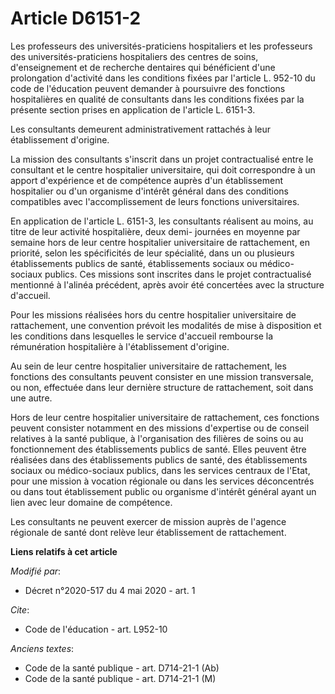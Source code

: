 # Article D6151-2

Les professeurs des universités-praticiens hospitaliers et les professeurs des universités-praticiens hospitaliers des
centres de soins, d'enseignement et de recherche dentaires qui bénéficient d'une prolongation d'activité dans les conditions
fixées par l'article L. 952-10 du code de l'éducation peuvent demander à poursuivre des fonctions hospitalières en qualité de
consultants dans les conditions fixées par la présente section prises en application de l'article L. 6151-3.

Les consultants demeurent administrativement rattachés à leur établissement d'origine.

La mission des consultants s'inscrit dans un projet contractualisé entre le consultant et le centre hospitalier
universitaire, qui doit correspondre à un apport d'expérience et de compétence auprès d'un établissement hospitalier ou d'un
organisme d'intérêt général dans des conditions compatibles avec l'accomplissement de leurs fonctions universitaires.

En application de l'article L. 6151-3, les consultants réalisent au moins, au titre de leur activité hospitalière, deux demi-
journées en moyenne par semaine hors de leur centre hospitalier universitaire de rattachement, en priorité, selon les
spécificités de leur spécialité, dans un ou plusieurs établissements publics de santé, établissements sociaux ou médico-
sociaux publics. Ces missions sont inscrites dans le projet contractualisé mentionné à l'alinéa précédent, après avoir été
concertées avec la structure d'accueil.

Pour les missions réalisées hors du centre hospitalier universitaire de rattachement, une convention prévoit les modalités de
mise à disposition et les conditions dans lesquelles le service d'accueil rembourse la rémunération hospitalière à
l'établissement d'origine.

Au sein de leur centre hospitalier universitaire de rattachement, les fonctions des consultants peuvent consister en une
mission transversale, ou non, effectuée dans leur dernière structure de rattachement, soit dans une autre.

Hors de leur centre hospitalier universitaire de rattachement, ces fonctions peuvent consister notamment en des missions
d'expertise ou de conseil relatives à la santé publique, à l'organisation des filières de soins ou au fonctionnement des
établissements publics de santé. Elles peuvent être réalisées dans des établissements publics de santé, des établissements
sociaux ou médico-sociaux publics, dans les services centraux de l'Etat, pour une mission à vocation régionale ou dans les
services déconcentrés ou dans tout établissement public ou organisme d'intérêt général ayant un lien avec leur domaine de
compétence.

Les consultants ne peuvent exercer de mission auprès de l'agence régionale de santé dont relève leur établissement de
rattachement.

**Liens relatifs à cet article**

_Modifié par_:

  - Décret n°2020-517 du 4 mai 2020 - art. 1

_Cite_:

  - Code de l'éducation - art. L952-10

_Anciens textes_:

  - Code de la santé publique - art. D714-21-1 (Ab)
  - Code de la santé publique - art. D714-21-1 (M)
